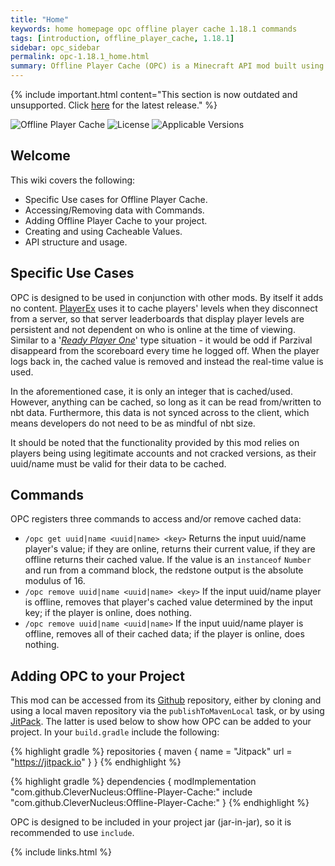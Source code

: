 ```yaml
---
title: "Home"
keywords: home homepage opc offline player cache 1.18.1 commands
tags: [introduction, offline_player_cache, 1.18.1]
sidebar: opc_sidebar
permalink: opc-1.18.1_home.html
summary: Offline Player Cache (OPC) is a Minecraft API mod built using the Fabric framework to allow caching player data on the server while the player is offline. This means that mods can use this API to access offline player's data. This was primarily developed as a way to allow global and persistent leaderboards for Minecraft servers that included offline players.
---
```


{% include important.html content="This section is now outdated and unsupported. Click [here](opc-1.18.2_home) for the latest release." %}

<img src="https://github.com/CleverNucleus/Offline-Player-Cache/blob/main/img/logo.png?raw=true" alt="Offline Player Cache" />

<img src="https://img.shields.io/github/license/CleverNucleus/Offline-Player-Cache?style=flat-square&color=367DBB" alt="License" />
<img src="https://img.shields.io/badge/dynamic/json?color=EC1F52&label=Applicable Versions&prefix=%20&query=0.releases&url=https://raw.githubusercontent.com/CleverNucleus/Offline-Player-Cache/main/versions.json&style=flat-square" alt="Applicable Versions" />

## Welcome

This wiki covers the following: 

- Specific Use cases for Offline Player Cache.
- Accessing/Removing data with Commands.
- Adding Offline Player Cache to your project.
- Creating and using Cacheable Values.
- API structure and usage.

## Specific Use Cases

OPC is designed to be used in conjunction with other mods. By itself it adds no content. [PlayerEx](playerex-1.18.2_home) uses it to cache players' levels when they disconnect from a server, so that server leaderboards that display player levels are persistent and not dependent on who is online at the time of viewing. Similar to a '<a href="https://readyplayerone.fandom.com/wiki/Scoreboard" target="_blank">*Ready Player One*</a>' type situation - it would be odd if Parzival disappeard from the scoreboard every time he logged off. When the player logs back in, the cached value is removed and instead the real-time value is used.

In the aforementioned case, it is only an integer that is cached/used. However, anything can be cached, so long as it can be read from/written to nbt data. Furthermore, this data is not synced across to the client, which means developers do not need to be as mindful of nbt size. 

It should be noted that the functionality provided by this mod relies on players being using legitimate accounts and not cracked versions, as their uuid/name must be valid for their data to be cached. 

## Commands

OPC registers three commands to access and/or remove cached data:

- `/opc get uuid|name <uuid|name> <key>` Returns the input uuid/name player's value; if they are online, returns their current value, if they are offline returns their cached value. If the value is an `instanceof` `Number` and run from a command block, the redstone output is the absolute modulus of 16.
- `/opc remove uuid|name <uuid|name> <key>` If the input uuid/name player is offline, removes that player's cached value determined by the input key; if the player is online, does nothing.
- `/opc remove uuid|name <uuid|name>` If the input uuid/name player is offline, removes all of their cached data; if the player is online, does nothing.

## Adding OPC to your Project

This mod can be accessed from its <a href="https://github.com/CleverNucleus/Offline-Player-Cache" target="_blank">Github</a> repository, either by cloning and using a local maven repository via the `publishToMavenLocal` task, or by using <a href="https://jitpack.io/" target="_blank">JitPack</a>. The latter is used below to show how OPC can be added to your project. In your `build.gradle` include the following:

{% highlight gradle %}
repositories {
    maven {
        name = "Jitpack"
        url = "https://jitpack.io"
    }
}
{% endhighlight %}

{% highlight gradle %}
dependencies {
    modImplementation "com.github.CleverNucleus:Offline-Player-Cache:<version>"
    include "com.github.CleverNucleus:Offline-Player-Cache:<version>"
}
{% endhighlight %}

OPC is designed to be included in your project jar (jar-in-jar), so it is recommended to use `include`.

{% include links.html %}
